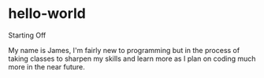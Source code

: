 # hello-world
Starting Off


My name is James, I'm fairly new to programming but in the process of taking classes to sharpen my skills and learn more 
as I plan on coding much more in the near future.
